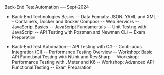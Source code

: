 Back-End Test Automation --- Sept-2024

- Back-End Technologies Basics
	-- Data Formats: JSON, YAML and XML
	-- Containers, Docker and Docker Compose
	-- Web Services
	-- JavaScript Basics
	-- JavaScript Fundamentals
  	-- Unit Testing with JavaScript
  	-- API Testing with Postman and Newman CLI
	-- Exam Preparation

- Back-End Test Automation
	-- API Testing with C#
	-- Continuous Integration (CI)
	-- Performance Testing Overview
	-- Workshop: Basic API Functional Testing with NUnit and RestSharp
	-- Workshop: Performance Testing with JMeter and K6
  	-- Workshop: Advanced API Functional Testing
	-- Exam Preparation

